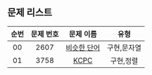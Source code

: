 ## 문제 리스트

|          순번          |       문제 번호         |        문제 이름         |        유형         |
| :-----: | :-----: | :-----: | :-----: | 
| 00 | 2607 | <a href="https://www.acmicpc.net/problem/2607">비슷한 단어</a> | 구현,문자열 |
| 01 | 3758 | <a href="https://www.acmicpc.net/problem/3758">KCPC</a> | 구현,정렬 |